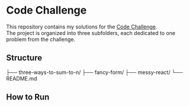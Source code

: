 # Code Challenge

This repository contains my solutions for the [Code Challenge](https://s5tech.notion.site/Code-Challenge-05cdb9e0d1ce432a843f763b5d5f7497).  
The project is organized into three subfolders, each dedicated to one problem from the challenge.

## Structure

├── three-ways-to-sum-to-n/
├── fancy-form/
├── messy-react/
└── README.md

## How to Run
